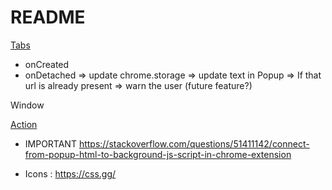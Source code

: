 # README

[Tabs](https://developer.chrome.com/docs/extensions/reference/tabs/)

* onCreated
* onDetached
=> update chrome.storage => update text in Popup
=> If that url is already present => warn the user (future feature?)


Window

[Action](https://developer.chrome.com/docs/extensions/reference/action/)


* IMPORTANT https://stackoverflow.com/questions/51411142/connect-from-popup-html-to-background-js-script-in-chrome-extension

* Icons : https://css.gg/